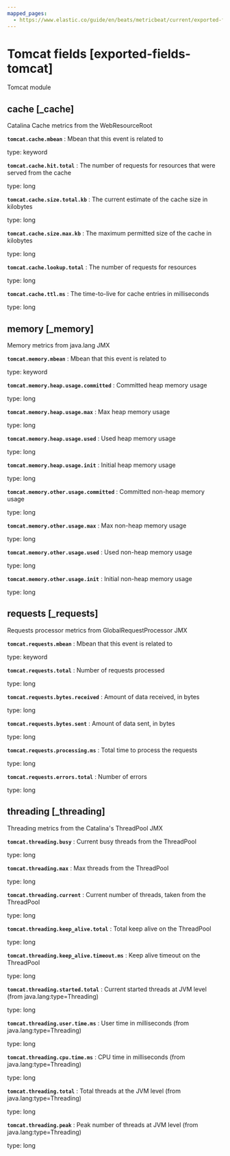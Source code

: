 ```yaml
---
mapped_pages:
  - https://www.elastic.co/guide/en/beats/metricbeat/current/exported-fields-tomcat.html
---
```


<!-- This file is generated! See scripts/generate_fields_docs.py -->

# Tomcat fields [exported-fields-tomcat]

Tomcat module

## cache [_cache]

Catalina Cache metrics from the WebResourceRoot

**`tomcat.cache.mbean`**
:   Mbean that this event is related to

type: keyword


**`tomcat.cache.hit.total`**
:   The number of requests for resources that were served from the cache

type: long


**`tomcat.cache.size.total.kb`**
:   The current estimate of the cache size in kilobytes

type: long


**`tomcat.cache.size.max.kb`**
:   The maximum permitted size of the cache in kilobytes

type: long


**`tomcat.cache.lookup.total`**
:   The number of requests for resources

type: long


**`tomcat.cache.ttl.ms`**
:   The time-to-live for cache entries in milliseconds

type: long


## memory [_memory]

Memory metrics from java.lang JMX

**`tomcat.memory.mbean`**
:   Mbean that this event is related to

type: keyword


**`tomcat.memory.heap.usage.committed`**
:   Committed heap memory usage

type: long


**`tomcat.memory.heap.usage.max`**
:   Max heap memory usage

type: long


**`tomcat.memory.heap.usage.used`**
:   Used heap memory usage

type: long


**`tomcat.memory.heap.usage.init`**
:   Initial heap memory usage

type: long


**`tomcat.memory.other.usage.committed`**
:   Committed non-heap memory usage

type: long


**`tomcat.memory.other.usage.max`**
:   Max non-heap memory usage

type: long


**`tomcat.memory.other.usage.used`**
:   Used non-heap memory usage

type: long


**`tomcat.memory.other.usage.init`**
:   Initial non-heap memory usage

type: long


## requests [_requests]

Requests processor metrics from GlobalRequestProcessor JMX

**`tomcat.requests.mbean`**
:   Mbean that this event is related to

type: keyword


**`tomcat.requests.total`**
:   Number of requests processed

type: long


**`tomcat.requests.bytes.received`**
:   Amount of data received, in bytes

type: long


**`tomcat.requests.bytes.sent`**
:   Amount of data sent, in bytes

type: long


**`tomcat.requests.processing.ms`**
:   Total time to process the requests

type: long


**`tomcat.requests.errors.total`**
:   Number of errors

type: long


## threading [_threading]

Threading metrics from the Catalina's ThreadPool JMX

**`tomcat.threading.busy`**
:   Current busy threads from the ThreadPool

type: long


**`tomcat.threading.max`**
:   Max threads from the ThreadPool

type: long


**`tomcat.threading.current`**
:   Current number of threads, taken from the ThreadPool

type: long


**`tomcat.threading.keep_alive.total`**
:   Total keep alive on the ThreadPool

type: long


**`tomcat.threading.keep_alive.timeout.ms`**
:   Keep alive timeout on the ThreadPool

type: long


**`tomcat.threading.started.total`**
:   Current started threads at JVM level (from java.lang:type=Threading)

type: long


**`tomcat.threading.user.time.ms`**
:   User time in milliseconds (from java.lang:type=Threading)

type: long


**`tomcat.threading.cpu.time.ms`**
:   CPU time in milliseconds (from java.lang:type=Threading)

type: long


**`tomcat.threading.total`**
:   Total threads at the JVM level (from java.lang:type=Threading)

type: long


**`tomcat.threading.peak`**
:   Peak number of threads at JVM level (from java.lang:type=Threading)

type: long


